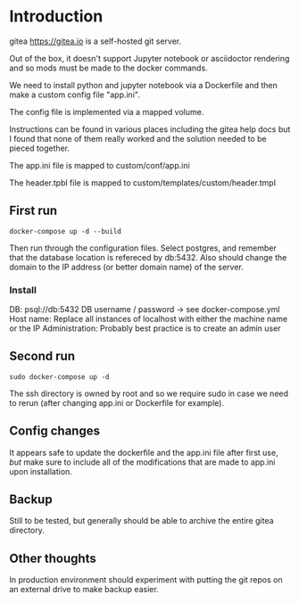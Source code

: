 # Introduction
gitea https://gitea.io is a self-hosted git server.

Out of the box, it doesn't support Jupyter notebook or asciidoctor rendering and so mods must be made to the docker commands.

We need to install python and jupyter notebook via a Dockerfile and then make a custom config file "app.ini".

The config file is implemented via a mapped volume.

Instructions can be found in various places including the gitea help docs but I found that none of them really worked and the solution needed to be pieced together.

The app.ini file is mapped to custom/conf/app.ini

The header.tpbl file is mapped to custom/templates/custom/header.tmpl


## First run
```
docker-compose up -d --build
```
Then run through the configuration files. Select postgres, and remember that the database location is refereced by db:5432. Also should change the domain to the IP address (or better domain name) of the server.

### Install

DB: psql://db:5432
DB username / password -> see docker-compose.yml
Host name: Replace all instances of localhost with either the machine name or the IP
Administration: Probably best practice is to create an admin user




## Second run
```
sudo docker-compose up -d
```
The ssh directory is owned by root and so we require sudo in case we need to rerun (after changing app.ini or Dockerfile for example).

## Config changes
It appears safe to update the dockerfile and the app.ini file after first use, *but* make sure to include all of the modifications that are made to app.ini upon installation.

## Backup
Still to be tested, but generally should be able to archive the entire gitea directory.

## Other thoughts
In production environment should experiment with putting the git repos on an external drive to make backup easier.
